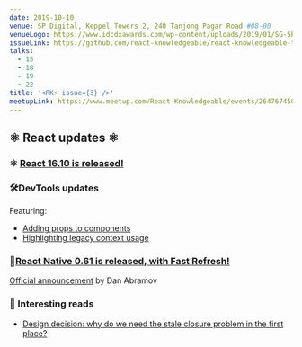 ```yaml
---
date: 2019-10-10
venue: SP Digital, Keppel Towers 2, 240 Tanjong Pagar Road #08-00
venueLogo: https://www.idcdxawards.com/wp-content/uploads/2019/01/SG-SP-Digital-2.png
issueLink: https://github.com/react-knowledgeable/react-knowledgeable-talks/issues/12
talks: 
  - 15
  - 18
  - 19
  - 22
title: '<RK⚡️ issue={3} />'
meetupLink: https://www.meetup.com/React-Knowledgeable/events/264767450/
---
```


## ⚛️ React updates ⚛️

### ⚛️ [React 16.10 is released!](https://github.com/facebook/react/blob/master/CHANGELOG.md#16101-september-28-2019)

### 🛠DevTools updates
Featuring:
- [Adding props to components](https://github.com/facebook/react/pull/16700)
- [Highlighting legacy context usage](https://github.com/facebook/react/pull/16617)

### 📱[React Native 0.61 is released, with Fast Refresh!](https://github.com/react-native-community/releases/blob/master/CHANGELOG.md)
[Official announcement](https://facebook.github.io/react-native/blog/2019/09/18/version-0.61) by Dan Abramov

### 📕 Interesting reads
- [Design decision: why do we need the stale closure problem in the first place?](https://github.com/facebook/react/issues/16956)
